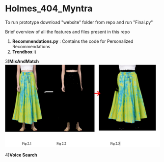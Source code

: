 # Holmes_404_Myntra
To run prototype download "website" folder from repo and run "Final.py"

Brief overview of all the features and files present in this repo
1) __Recommendations.py__ : Contains the code for Personalized Recommendations
2) __Trendbox__
       i)
       
       
3)__MixAndMatch__
    ![Image of Yaktocat](https://github.com/aditi721999/Holmes_404_Myntra/blob/main/Myntra/MixAndMatch/Untitled_document_Google_Docs.png)

4)__Voice Search__
